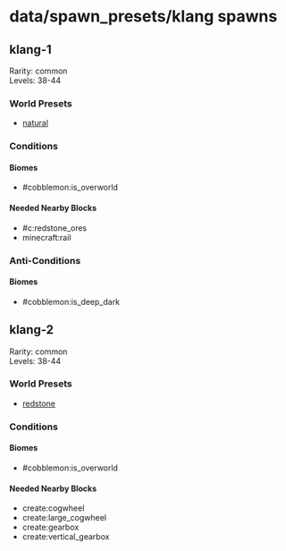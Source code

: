 # data/spawn_presets/klang spawns  
  
## klang-1  
Rarity: common  
Levels: 38-44  
  
### World Presets  
* [natural](/data/world_presets/natural.md)  
  
### Conditions  
  
#### Biomes  
  * #cobblemon:is_overworld
  
  
#### Needed Nearby Blocks  
  * #c:redstone_ores
  * minecraft:rail
  
  
### Anti-Conditions  
  
#### Biomes  
  * #cobblemon:is_deep_dark
  
  
## klang-2  
Rarity: common  
Levels: 38-44  
  
### World Presets  
* [redstone](/data/world_presets/redstone.md)  
  
### Conditions  
  
#### Biomes  
  * #cobblemon:is_overworld
  
  
#### Needed Nearby Blocks  
  * create:cogwheel
  * create:large_cogwheel
  * create:gearbox
  * create:vertical_gearbox
  
